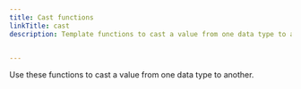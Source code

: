 ```yaml
---
title: Cast functions
linkTitle: cast
description: Template functions to cast a value from one data type to another.


---
```


Use these functions to cast a value from one data type to another.
